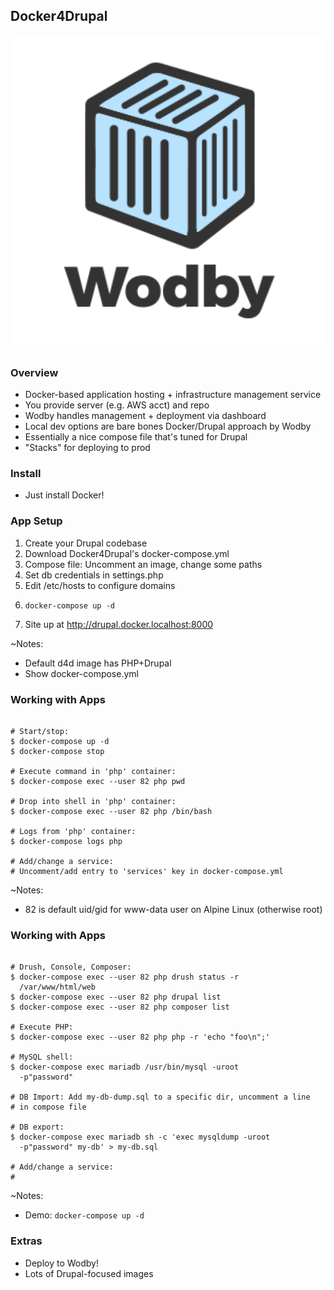 ## Docker4Drupal

![Wodby](slides/img/logo-wodby.png)


### Overview

* Docker-based application hosting + infrastructure management service
* You provide server (e.g. AWS acct) and repo
* Wodby handles management + deployment via dashboard
* Local dev options are bare bones Docker/Drupal approach by Wodby
* Essentially a nice compose file that's tuned for Drupal
* "Stacks" for deploying to prod


### Install

* Just install Docker!


### App Setup

1. Create your Drupal codebase
1. Download Docker4Drupal's docker-compose.yml
1. Compose file: Uncomment an image, change some paths 
1. Set db credentials in settings.php
1. Edit /etc/hosts to configure domains
1. <pre><code class="bash" data-trim data-noescape>docker-compose up -d</code></pre>
1. Site up at http://drupal.docker.localhost:8000

~Notes:
* Default d4d image has PHP+Drupal
* Show docker-compose.yml


### Working with Apps

 <pre><code class="bash" data-trim data-noescape>
# Start/stop:
$ docker-compose up -d
$ docker-compose stop

# Execute command in 'php' container:
$ docker-compose exec --user 82 php pwd

# Drop into shell in 'php' container:
$ docker-compose exec --user 82 php /bin/bash

# Logs from 'php' container:
$ docker-compose logs php

# Add/change a service:
# Uncomment/add entry to 'services' key in docker-compose.yml
</code></pre>

~Notes:
* 82 is default uid/gid for www-data user on Alpine Linux (otherwise root)


### Working with Apps

 <pre><code class="bash" data-trim data-noescape>
# Drush, Console, Composer:
$ docker-compose exec --user 82 php drush status -r
  /var/www/html/web
$ docker-compose exec --user 82 php drupal list
$ docker-compose exec --user 82 php composer list

# Execute PHP:
$ docker-compose exec --user 82 php php -r 'echo "foo\n";'

# MySQL shell:
$ docker-compose exec mariadb /usr/bin/mysql -uroot
  -p"password"

# DB Import: Add my-db-dump.sql to a specific dir, uncomment a line
# in compose file

# DB export:
$ docker-compose exec mariadb sh -c 'exec mysqldump -uroot
  -p"password" my-db' > my-db.sql

# Add/change a service:
# 
</code></pre>

~Notes:
* Demo: `docker-compose up -d`


### Extras

* Deploy to Wodby!
* Lots of Drupal-focused images
